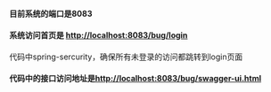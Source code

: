 #### 目前系统的端口是8083

#### 系统访问首页是 <http://localhost:8083/bug/login> 
代码中spring-sercurity，确保所有未登录的访问都跳转到login页面


#### 代码中的接口访问地址是<http://localhost:8083/bug/swagger-ui.html>


